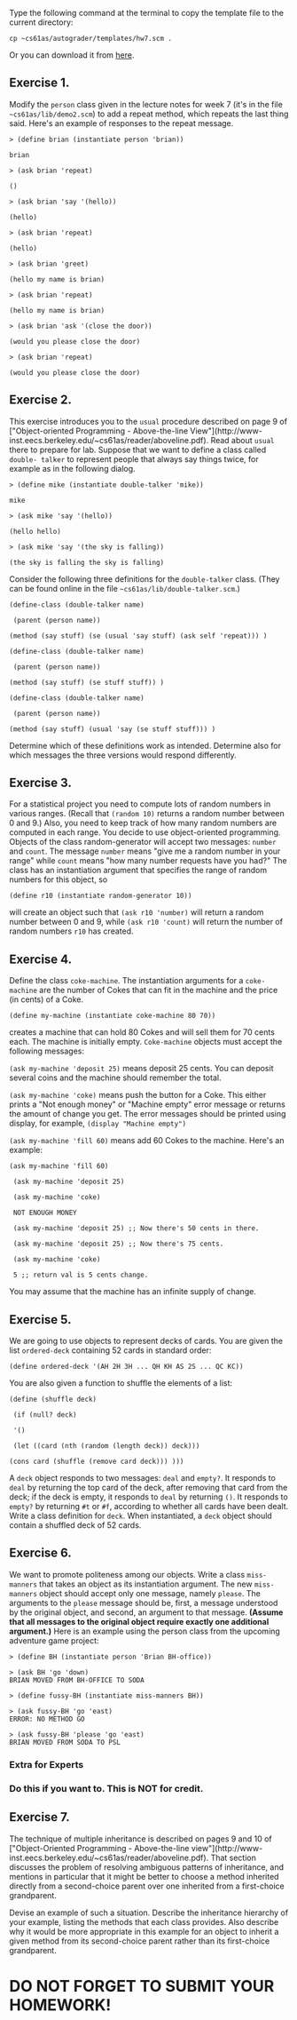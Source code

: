 Type the following command at the terminal to copy the template file to the
current directory:

`cp ~cs61as/autograder/templates/hw7.scm .`

Or you can download it from
[here](http://inst.eecs.berkeley.edu/~cs61as/templates/hw7.scm).

## Exercise 1.

  
Modify the `person` class given in the lecture notes for week 7 (it's in the
file `~cs61as/lib/demo2.scm`) to add a repeat method, which repeats the last
thing said. Here's an example of responses to the repeat message.

`> (define brian (instantiate person 'brian))`

` brian `

`> (ask brian 'repeat)`

` () `

`> (ask brian 'say '(hello))`

` (hello) `

`> (ask brian 'repeat)`

` (hello) `

`> (ask brian 'greet)`

` (hello my name is brian) `

`> (ask brian 'repeat)`

` (hello my name is brian) `

`> (ask brian 'ask '(close the door))`

` (would you please close the door) `

`> (ask brian 'repeat)`

` (would you please close the door) `

## Exercise 2.

  
This exercise introduces you to the `usual` procedure described on page 9 of
["Object-oriented Programming - Above-the-line View"](http://www-
inst.eecs.berkeley.edu/~cs61as/reader/aboveline.pdf). Read about `usual` there
to prepare for lab. Suppose that we want to define a class called `double-
talker` to represent people that always say things twice, for example as in
the following dialog.

`> (define mike (instantiate double-talker 'mike))`

` mike `

`> (ask mike 'say '(hello))`

` (hello hello) `

`> (ask mike 'say '(the sky is falling))`

` (the sky is falling the sky is falling) `

Consider the following three definitions for the `double-talker` class. (They
can be found online in the file `~cs61as/lib/double-talker.scm`.)

`(define-class (double-talker name)`

` (parent (person name))`

` (method (say stuff) (se (usual 'say stuff) (ask self 'repeat))) ) `

`(define-class (double-talker name)`

` (parent (person name))`

` (method (say stuff) (se stuff stuff)) ) `

`(define-class (double-talker name)`

` (parent (person name))`

` (method (say stuff) (usual 'say (se stuff stuff))) ) `

Determine which of these definitions work as intended. Determine also for
which messages the three versions would respond differently.

## Exercise 3.

  
For a statistical project you need to compute lots of random numbers in
various ranges. (Recall that `(random 10)` returns a random number between 0
and 9.) Also, you need to keep track of how many random numbers are computed
in each range. You decide to use object-oriented programming. Objects of the
class random-generator will accept two messages: `number` and `count`. The
message `number` means "give me a random number in your range" while `count`
means "how many number requests have you had?" The class has an instantiation
argument that specifies the range of random numbers for this object, so

`(define r10 (instantiate random-generator 10))`

will create an object such that `(ask r10 'number)` will return a random
number between 0 and 9, while `(ask r10 'count)` will return the number of
random numbers `r10` has created.

## Exercise 4.

  
Define the class `coke-machine`. The instantiation arguments for a `coke-
machine` are the number of Cokes that can fit in the machine and the price (in
cents) of a Coke.

`(define my-machine (instantiate coke-machine 80 70))`

creates a machine that can hold 80 Cokes and will sell them for 70 cents each.
The machine is initially empty. `Coke-machine` objects must accept the
following messages:

`(ask my-machine 'deposit 25)` means deposit 25 cents. You can deposit several
coins and the machine should remember the total.

`(ask my-machine 'coke)` means push the button for a Coke. This either prints
a "Not enough money" or "Machine empty" error message or returns the amount of
change you get. The error messages should be printed using display, for
example, `(display "Machine empty")`

`(ask my-machine 'fill 60)` means add 60 Cokes to the machine. Here's an
example:

`(ask my-machine 'fill 60)`

` (ask my-machine 'deposit 25)`

` (ask my-machine 'coke)`

` NOT ENOUGH MONEY`

` (ask my-machine 'deposit 25) ;; Now there's 50 cents in there.`

` (ask my-machine 'deposit 25) ;; Now there's 75 cents.`

` (ask my-machine 'coke)`

` 5 ;; return val is 5 cents change.`

You may assume that the machine has an infinite supply of change.

## Exercise 5.

  
We are going to use objects to represent decks of cards. You are given the
list `ordered-deck` containing 52 cards in standard order:

`(define ordered-deck '(AH 2H 3H ... QH KH AS 2S ... QC KC))`

You are also given a function to shuffle the elements of a list:

`(define (shuffle deck)`

` (if (null? deck)`

` '()`

` (let ((card (nth (random (length deck)) deck)))`

` (cons card (shuffle (remove card deck))) ))) `

A `deck` object responds to two messages: `deal` and `empty?`. It responds to
`deal` by returning the top card of the deck, after removing that card from
the deck; if the deck is empty, it responds to `deal` by returning `()`. It
responds to `empty?` by returning `#t` or `#f`, according to whether all cards
have been dealt. Write a class definition for `deck`. When instantiated, a
`deck` object should contain a shuffled deck of 52 cards.

## Exercise 6.

  
We want to promote politeness among our objects. Write a class `miss-manners`
that takes an object as its instantiation argument. The new `miss-manners`
object should accept only one message, namely `please`. The arguments to the
`please` message should be, first, a message understood by the original
object, and second, an argument to that message. **(Assume that all messages
to the original object require exactly one additional argument.)** Here is an
example using the person class from the upcoming adventure game project:

    
    
    > (define BH (instantiate person 'Brian BH-office))
    
    > (ask BH 'go 'down)
    BRIAN MOVED FROM BH-OFFICE TO SODA
    
    > (define fussy-BH (instantiate miss-manners BH))
    
    > (ask fussy-BH 'go 'east)
    ERROR: NO METHOD GO
    
    > (ask fussy-BH 'please 'go 'east)
    BRIAN MOVED FROM SODA TO PSL

### Extra for Experts

### Do this if you want to. This is NOT for credit.

## Exercise 7.

  
The technique of multiple inheritance is described on pages 9 and 10 of
["Object-Oriented Programming - Above-the-line view"](http://www-
inst.eecs.berkeley.edu/~cs61as/reader/aboveline.pdf). That section discusses
the problem of resolving ambiguous patterns of inheritance, and mentions in
particular that it might be better to choose a method inherited directly from
a second-choice parent over one inherited from a first-choice grandparent.

Devise an example of such a situation. Describe the inheritance hierarchy of
your example, listing the methods that each class provides. Also describe why
it would be more appropriate in this example for an object to inherit a given
method from its second-choice parent rather than its first-choice grandparent.

# **DO NOT FORGET TO SUBMIT YOUR HOMEWORK!**

